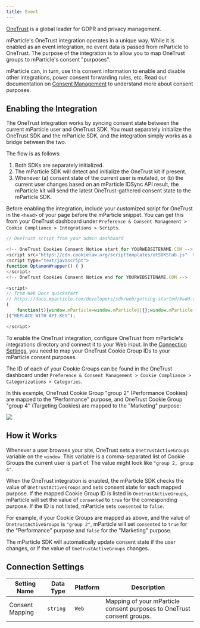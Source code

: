 ```yaml
---
title: Event
---
```


[OneTrust](http://www.onetrust.com/) is a global leader for GDPR and privacy management.

mParticle's OneTrust integration operates in a unique way. While it is enabled as an event integration, no event data is passed from mParticle to OneTrust. The purpose of the integration is to allow you to map OneTrust groups to mParticle's consent "purposes". 

mParticle can, in turn, use this consent information to enable and disable other integrations, power consent forwarding rules, etc. Read our documentation on [Consent Management](/guides/consent-management/) to understand more about consent purposes.

<!-- ## Mobile

mParticle's OneTrust integration requires that you add the OneTrust Kit to your iOS or Android app. When initialized, the OneTrust kit will map OneTrust's mobile consent group UUIDs to your mParticle consent purposes, according to the mapping you have defined in the [Connection Settings](#connection-settings).

The basic requirements to enable the OneTrust integration are:

- Add the OneTrust SDK to your app (this requires a manual download or private credentials)
- Add the separate mParticle-OneTrust kit to your app
- Enable the integration in mParticle

<aside>Using the OneTrust kit requires access to private repositories maintained by OneTrust. Request access from your OneTrust consultant before beginning the implementation.</aside>

See the [Apple SDK](/developers/sdk/ios/kits/) and [Android SDK](/developers/sdk/android/kits/) guides to read more about kits. -->

<!-- ### iOS

Add the OneTrust podspec repositories as sources to your application's Podfile, then add the necessary pods:

~~~ruby
# Uncomment the next line to define a global platform for your project
# platform: ios, '9.0'
# note that this is a private spec repo
source 'https://github.com/Zentrust/consent-mobile-sdk-iosspec.git'
source 'https://github.com/CocoaPods/Specs.git'

target 'Your-App' do
    # Uncomment the next line if you are using Swift or are using dynamic frameworks
    # use_frameworks!

    # Required pods
    pod 'OTSDK', '~>2.0'
    pod 'OneTrust-mParticle-Extension', '`~>1.0'
    pod 'mParticle-Apple-SDK', '~>7'
    pod 'mParticle-OneTrust', '~>7.9'
end
~~~

Import and initialize the OneTrust SDK and mParticle Extension:

~~~objectivec
#import <OTSDK/OTSDK.h>
#import <OneTrust_mParticle_Extension/FC_mParticle.h>

// Initialize OneTrust Mobile SDK
[[OTSDK sharedInstance] initWithKeys:keys forDatasubjectID:datasubjectID callback:^(NSDictionary *payload, NSError *error) {
     if (!error) {           
         // Initialize Extensions
         [FC_mParticle sharedInstance];
     }
 }];

~~~

### Android

OneTrust's Android libraries can be accessed using JitPack, or by manually downloading the release and importing the AARs or library modules. 

For new JitPack users, follow the steps at https://jitpack.io/private to authorize JitPack and get your personal access token

For existing JitPack users, simply add the OneTrust SDK and OneTrust Extensions dependencies to the app’s build.gradle file:

~~~java
dependencies {
    implementation 'com.github.Zentrust:consent-mobile-sdk-android:x.x.x'
    implementation 'com.github.Zentrust:consent-mobile-mparticle-extension-android:x.x.x'
    implementation 'com.mparticle:mparticle-onetrust-kit.y.y.y'
}
~~~

Import and initialize the OneTrust SDK and mParticle Extension:

~~~java
import com.ot.privacy.otsdk.OTSDK;
import com.ot.privacy.FC_mParticle;

OTSDK.initWithKeys(OT_PREFERENCE_CENTER_ID,
                   OT_ORG_ID,
                   OT_PREFERENCE_CENTER_URL,
                   OT_PREFERENCE_CENTER_DATASUBJECT_URL,
                   OT_AUTH_URL,
                   IAB_VENDOR_LIST_URL,
                   DATA_SUBJECT_ID,
                   isDebug,
                   CONSENT_SCREEN_SHOW_ONLY_IN_EU,
                   this,
                   new OTSDK.DownloadCallback() {
                      @Override
                      public void onDownloadComplete(JSONObject results, Exception error) {
                          Context context = getApplicationContext();
                            
                          // Initialize Extensions
                          new FC_mParticle(context);
                       }
                   }
            );
~~~ -->

## Enabling the Integration

The OneTrust integration works by syncing consent state between the current mParticle user and OneTrust SDK. You must separately initialize the OneTrust SDK and the mParticle SDK, and the integration simply works as a bridge between the two.

The flow is as follows:
1. Both SDKs are separately initialized.
2. The mParticle SDK will detect and initialize the OneTrust kit if present.
3. Whenever (a) consent state of the current user is mutated, or (b) the current user changes based on an mParticle IDSync API result, the mParticle kit will send the latest OneTrust-gathered consent state to the mParticle SDK.

Before enabling the integration, include your customized script for OneTrust in the `<head>` of your page before the mParticle snippet.  You can get this from your OneTrust dashboard under `Preference & Consent Management > Cookie Compliance > Integrations > Scripts`. 

~~~javascript
// OneTrust script from your admin dashboard

<!-- OneTrust Cookies Consent Notice start for YOURWEBSITENAME.COM -->
<script src="https://cdn.cookielaw.org/scripttemplates/otSDKStub.js"  type="text/javascript" charset="UTF-8" data-domain-script="xxxxxxxx-xxxx-xxxx-xxxx-xxxxxxxxxxxx" ></script>
<script type="text/javascript">
function OptanonWrapper() { }
</script>
<!-- OneTrust Cookies Consent Notice end for YOURWEBSITENAME.COM -->

<script>
// from Web Docs quickstart
// https://docs.mparticle.com/developers/sdk/web/getting-started/#add-the-sdk-snippet
(
    function(t){window.mParticle=window.mParticle||{};window.mParticle.EventType={Unknown:0,Navigation:1,Location:2,Search:3,Transaction:4,UserContent:5,UserPreference:6,Social:7,Other:8};window.mParticle.eCommerce={Cart:{}};window.mParticle.Identity={};window.mParticle.config=window.mParticle.config||{};window.mParticle.config.rq=[];window.mParticle.config.snippetVersion=2.3;window.mParticle.ready=function(t){window.mParticle.config.rq.push(t)};var e=["endSession","logError","logBaseEvent","logEvent","logForm","logLink","logPageView","setSessionAttribute","setAppName","setAppVersion","setOptOut","setPosition","startNewSession","startTrackingLocation","stopTrackingLocation"];var o=["setCurrencyCode","logCheckout"];var i=["identify","login","logout","modify"];e.forEach(function(t){window.mParticle[t]=n(t)});o.forEach(function(t){window.mParticle.eCommerce[t]=n(t,"eCommerce")});i.forEach(function(t){window.mParticle.Identity[t]=n(t,"Identity")});function n(e,o){return function(){if(o){e=o+"."+e}var t=Array.prototype.slice.call(arguments);t.unshift(e);window.mParticle.config.rq.push(t)}}var dpId,dpV,config=window.mParticle.config,env=config.isDevelopmentMode?1:0,dbUrl="?env="+env,dataPlan=window.mParticle.config.dataPlan;dataPlan&&(dpId=dataPlan.planId,dpV=dataPlan.planVersion,dpId&&(dpV&&(dpV<1||dpV>1e3)&&(dpV=null),dbUrl+="&plan_id="+dpId+(dpV?"&plan_version="+dpV:"")));var mp=document.createElement("script");mp.type="text/javascript";mp.async=true;mp.src=("https:"==document.location.protocol?"https://jssdkcdns":"http://jssdkcdn")+".mparticle.com/js/v2/"+t+"/mparticle.js" + dbUrl;var c=document.getElementsByTagName("script")[0];c.parentNode.insertBefore(mp,c)}
)("REPLACE WITH API KEY");

</script>
~~~

To enable the OneTrust integration, configure OneTrust from mParticle's integrations directory and connect it to your Web input. In the [Connection Settings](/integrations/onetrust/event#connection-settings), you need to map your OneTrust Cookie Group IDs to your mParticle consent purposes.

The ID of each of your Cookie Groups can be found in the OneTrust dashboard under `Preference & Consent Management > Cookie Compliance > Categorizations > Categories`. 

In this example, OneTrust Cookie Group "group 2" (Performance Cookies) are mapped to the "Performance" purpose, and OneTrust Cookie Group "group 4" (Targeting Cookies) are mapped to the "Marketing" purpose:

![](/images/onetrust-connection-settings.png)

## How it Works

Whenever a user browses your site, OneTrust sets a `OnetrustActiveGroups` variable on the `window`. This variable is a comma-separated list of Cookie Groups the current user is part of. The value might look like `"group 2, group 4"`.

When the OneTrust integration is enabled, the mParticle SDK checks the value of `OnetrustActiveGroups` and sets consent state for each mapped purpose. If the mapped Cookie Group ID is listed in `OnetrustActiveGroups`, mParticle will set the value of `consented` to `true` for the corresponding purpose. If the ID is not listed, mParticle sets `consented` to `false`. 

For example, if your Cookie Groups are mapped as above, and the value of `OnetrustActiveGroups` is `"group 2"`, mParticle will set `consented` to `true` for the "Performance" purpose and `false` for the "Marketing" purpose.

The mParticle SDK will automatically update consent state if the user changes, or if the value of `OnetrustActiveGroups` changes.

## Connection Settings

| Setting Name| Data Type | Platform | Description |
|-------------|----------|----------------|-----------------|
| Consent Mapping | `string` |  `Web` |Mapping of your mParticle consent purposes to OneTrust consent groups. |
